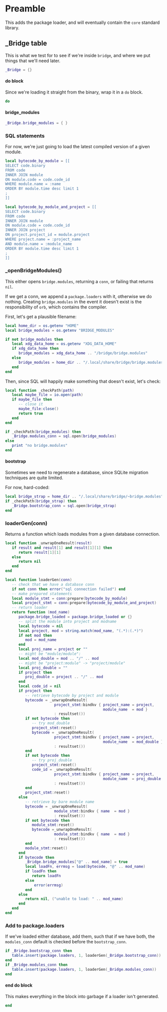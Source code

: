 # Preamble

This adds the package loader, and will eventually contain the ``core`` standard
library.


## _Bridge table

This is what we test for to see if we're inside ``bridge``, and where we put
things that we'll need later.

```lua
_Bridge = {}
```
#### do block

Since we're loading it straight from the binary, wrap it in a ``do`` block.

```lua
do
```
#### bridge_modules

```lua
_Bridge.bridge_modules = { }
```
### SQL statements

For now, we're just going to load the latest compiled version of a given
module.

```lua
local bytecode_by_module = [[
SELECT code.binary
FROM code
INNER JOIN module
ON module.code = code.code_id
WHERE module.name = :name
ORDER BY module.time desc limit 1
;
]]

local bytecode_by_module_and_project = [[
SELECT code.binary
FROM code
INNER JOIN module
ON module.code = code.code_id
INNER JOIN project
ON project.project_id = module.project
WHERE project.name = :project_name
AND module.name = :module_name
ORDER BY module.time desc limit 1
;
]]
```
### _openBridgeModules()

This either opens ``bridge.modules``, returning a ``conn``, or failing that
returns ``nil``.


If we get a conn, we append a ``package.loaders`` with it, otherwise we do
nothing.  Creating ``bridge.modules`` in the event it doesn't exist is the
responsibility of ``orb``, which contains the compiler.


First, let's get a plausible filename:

```lua
local home_dir = os.getenv "HOME"
local bridge_modules = os.getenv "BRIDGE_MODULES"

if not bridge_modules then
   local xdg_data_home = os.getenv "XDG_DATA_HOME"
   if xdg_data_home then
      bridge_modules = xdg_data_home .. "/bridge/bridge.modules"
   else
      bridge_modules = home_dir .. "/.local/share/bridge/bridge.modules"
   end
end
```

Then, since SQL will happily make something that doesn't exist, let's check:

```lua
local function _checkPath(path)
   local maybe_file = io.open(path)
   if maybe_file then
      -- close it
      maybe_file:close()
      return true
   end
end

if _checkPath(bridge_modules) then
   _Bridge.modules_conn = sql.open(bridge_modules)
else
   print "no bridge.modules"
end
```
#### bootstrap

Sometimes we need to regenerate a database, since SQLite migration techniques
are quite limited.


For now, hard-coded:

```lua
local bridge_strap = home_dir .. "/.local/share/bridge/~bridge.modules"
if _checkPath(bridge_strap) then
   _Bridge.bootstrap_conn = sql.open(bridge_strap)
end
```
### loaderGen(conn)

Returns a function which loads modules from a given database connection.

```lua
local function _unwrapOneResult(result)
   if result and result[1] and result[1][1] then
      return result[1][1]
   else
      return nil
   end
end

local function loaderGen(conn)
   -- check that we have a database conn
   if not conn then error("sql connection failed") end
   -- make prepared statements
   local module_stmt = conn:prepare(bytecode_by_module)
   local project_stmt = conn:prepare(bytecode_by_module_and_project)
   -- return loader
   return function (mod_name)
      package.bridge_loaded = package.bridge_loaded or {}
      -- split the module into project and modname
      local bytecode = nil
      local project, mod = string.match(mod_name, "(.*):(.*)")
      if not mod then
         mod = mod_name
      end
      local proj_name = project or ""
      -- might be "module/module":
      local mod_double = mod .. "/" .. mod
      -- might be "project:module" -> "project/module"
      local proj_double = ""
      if project then
         proj_double = project .. "/" .. mod
      end
      local code_id = nil
      if project then
         -- retrieve bytecode by project and module
         bytecode = _unwrapOneResult(
                      project_stmt:bindkv { project_name = project,
                                            module_name  = mod }
                      : resultset())
         if not bytecode then
            -- try mod_double
            project_stmt:reset()
            bytecode = _unwrapOneResult(
                      project_stmt:bindkv { project_name = project,
                                            module_name  = mod_double }
                      : resultset())
         end
         if not bytecode then
            -- try proj_double
            project_stmt:reset()
            code_id = _unwrapOneResult(
                      project_stmt:bindkv { project_name = project,
                                            module_name  = proj_double }
                      : resultset())
         end
         project_stmt:reset()
      else
         -- retrieve by bare module name
         bytecode = _unwrapOneResult(
                      module_stmt:bindkv { name  = mod }
                      : resultset())
         if not bytecode then
            module_stmt:reset()
            bytecode =_unwrapOneResult(
                      module_stmt:bindkv { name  = mod }
                      : resultset())
         end
         module_stmt:reset()
      end
      if bytecode then
         _Bridge.bridge_modules["@" .. mod_name] = true
         local loadFn, errmsg = load(bytecode, "@" .. mod_name)
         if loadFn then
            return loadFn
         else
             error(errmsg)
         end
      else
         return nil, ("unable to load: " .. mod_name)
      end
   end
end
```
### Add to package.loaders

If we've loaded either database, add them, such that if we have both, the
``modules_conn`` default is checked before the ``bootstrap_conn``.

```lua
if _Bridge.bootstrap_conn then
   table.insert(package.loaders, 1, loaderGen(_Bridge.bootstrap_conn))
end
if _Bridge.modules_conn then
   table.insert(package.loaders, 1, loaderGen(_Bridge.modules_conn))
end
```
#### end do block

This makes everything in the block into garbage if a loader isn't generated.

```lua
end
```
